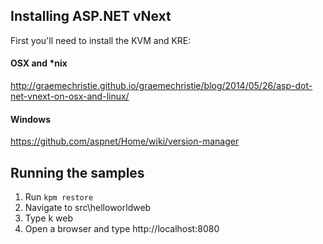 ## Installing ASP.NET vNext

First you'll need to install the KVM and KRE:

#### OSX and *nix

http://graemechristie.github.io/graemechristie/blog/2014/05/26/asp-dot-net-vnext-on-osx-and-linux/

#### Windows
https://github.com/aspnet/Home/wiki/version-manager

## Running the samples 

1. Run `kpm restore`
2. Navigate to src\helloworldweb
3. Type k web
4. Open a browser and type http://localhost:8080

